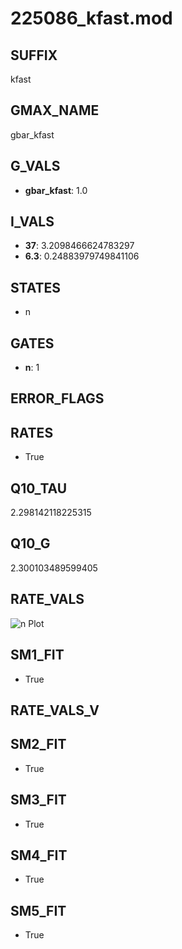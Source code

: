 # 225086_kfast.mod

## SUFFIX

kfast

## GMAX_NAME

gbar_kfast

## G_VALS

- **gbar_kfast**: 1.0

## I_VALS

- **37**: 3.2098466624783297
- **6.3**: 0.24883979749841106

## STATES

- n

## GATES

- **n**: 1

## ERROR_FLAGS


## RATES

- True

## Q10_TAU

2.298142118225315

## Q10_G

2.300103489599405

## RATE_VALS

![n Plot](/Users/pbozelos/Dropbox/icg-Chai-Panos/supermodels/output_markdown_files/K/225086_kfast.mod/images/n.png)

## SM1_FIT

- True

## RATE_VALS_V

## SM2_FIT

- True

## SM3_FIT

- True

## SM4_FIT

- True

## SM5_FIT

- True


